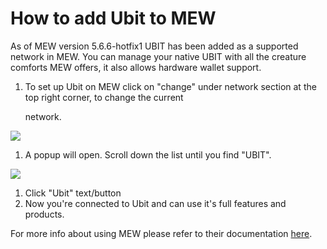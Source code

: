 # How to add Ubit to MEW

As of MEW version 5.6.6-hotfix1 UBIT has been added as a supported network in MEW. You can manage your native UBIT with all the creature comforts MEW offers, it also allows hardware wallet support.

1. To set up Ubit on MEW click on "change" under network section at the top right corner, to change the current 

   network.

![](https://github.com/fuseio/docs/tree/ad5158afdcedc7ce1ca0e544a34919e024a0ed03/.gitbook/assets/MEW_1.png)

1. A popup will open. Scroll down the list until you find "UBIT".

![](https://github.com/fuseio/docs/tree/ad5158afdcedc7ce1ca0e544a34919e024a0ed03/.gitbook/assets/MEW_2.png)

1. Click "Ubit" text/button
2. Now you're connected to Ubit and can use it's full features and products.

For more info about using MEW please refer to their documentation [here](https://kb.myetherwallet.com/).

